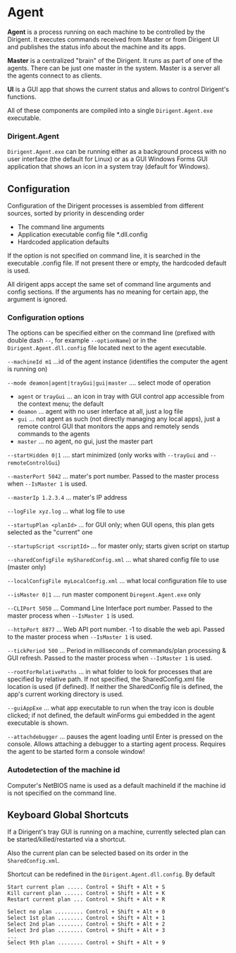 # Agent

**Agent** is a process running on each machine to be controlled by the Dirigent. It executes commands received from Master or from Dirigent UI and publishes the status info about the machine and its apps.

**Master** is a centralized "brain" of the Dirigent. It runs as part of one of the agents. There can be just one master in the system. Master is a server all the agents connect to as clients.

**UI** is a GUI app that shows the current status and allows to control Dirigent's functions.

All of these components are compiled into a single `Dirigent.Agent.exe` executable.

### Dirigent.Agent

`Dirigent.Agent.exe` can be running either as a background process with no user interface (the default for Linux) or as a GUI Windows Forms GUI application that shows an icon in a system tray (default for Windows).


## Configuration

Configuration of the Dirigent processes is assembled from different sources, sorted by priority in descending order

 - The command line arguments
 - Application executable config file *.dll.config
 - Hardcoded application defaults

If the option is not specified on command line, it is searched in the executable .config file. If not present there or empty, the hardcoded default is used.

All dirigent apps accept the same set of command line arguments and config sections. If the arguments has no meaning for certain app, the argument is ignored.

### Configuration options

The options can be specified either on the command line (prefixed with double dash `--`, for example `--optionName`) or in the `Dirigent.Agent.dll.config` file located next to the agent executable.

 `--machineId m1` ...id of the agent instance (identifies the computer the agent is running on)

 `--mode deamon|agent|trayGui|gui|master` .... select mode of operation

- `agent` or `trayGui` ... an icon in tray with GUI control app accessible from the context menu; the default
- `deamon` ... agent with no user interface at all, just a log file
- `gui` ... not agent as such (not directly managing any local apps), just a remote control GUI that monitors the apps and remotely sends commands to the agents
- `master` ... no agent, no gui,  just the master part

`--startHidden 0|1` .... start minimized (only works with `--trayGui` and `--remoteControlGui`)

 `--masterPort 5042` ... mater's port number.  Passed to the master process when `--IsMaster 1` is used.

 `--masterIp 1.2.3.4` ... mater's IP address

 `--logFile xyz.log` ... what log file to use

 `--startupPlan <planId>` ... for GUI only; when GUI opens, this plan gets selected as the "current" one

 `--startupScript <scriptId>` ... for master only; starts given script on startup

 `--sharedConfigFile mySharedConfig.xml` ... what shared config file to use (master only)

 `--localConfigFile myLocalConfig.xml` ... what local configuration file to use

 `--isMaster 0|1` .... run master component `Diregent.Agent.exe` only
 
 `--CLIPort 5050` ... Command Line Interface port number. Passed to the master process when `--IsMaster 1` is used.

 `--httpPort 8877` ... Web API port number. -1 to disable the web api. Passed to the master process when `--IsMaster 1` is used.

 `--tickPeriod 500` ... Period in milliseconds of commands/plan processing & GUI refresh. Passed to the master process when `--IsMaster 1` is used.

 `--rootForRelativePaths` ... in what folder to look for processes that are specified by relative path. If not specified, the SharedConfig.xml file location is used (if defined). If neither the SharedConfig file is defined, the app's current working directory is used.

 `--guiAppExe` ... what app executable to run when the tray icon is double clicked; if not defined, the default winForms gui embedded in the agent executable is shown.

 `--attachdebugger` ... pauses the agent loading until Enter is pressed on the console. Allows attaching a debugger to a starting agent process. Requires the agent to be started form a console window!

### 


### Autodetection of the machine id

Computer's NetBIOS name is used as a default machineId if the machine id is not specified on the command line.

### 

## Keyboard Global Shortcuts

If a Dirigent's tray GUI is running on a machine, currently selected plan can be started/killed/restarted via a shortcut.

Also the current plan can be selected based on its order in the `SharedConfig.xml`.

Shortcut can be redefined in the `Dirigent.Agent.dll.config`. By default

    Start current plan ..... Control + Shift + Alt + S
    Kill current plan ...... Control + Shift + Alt + K
    Restart current plan ... Control + Shift + Alt + R
    
    Select no plan ......... Control + Shift + Alt + 0
    Select 1st plan ........ Control + Shift + Alt + 1
    Select 2nd plan ........ Control + Shift + Alt + 2
    Select 3rd plan ........ Control + Shift + Alt + 3
    ...
    Select 9th plan ........ Control + Shift + Alt + 9

